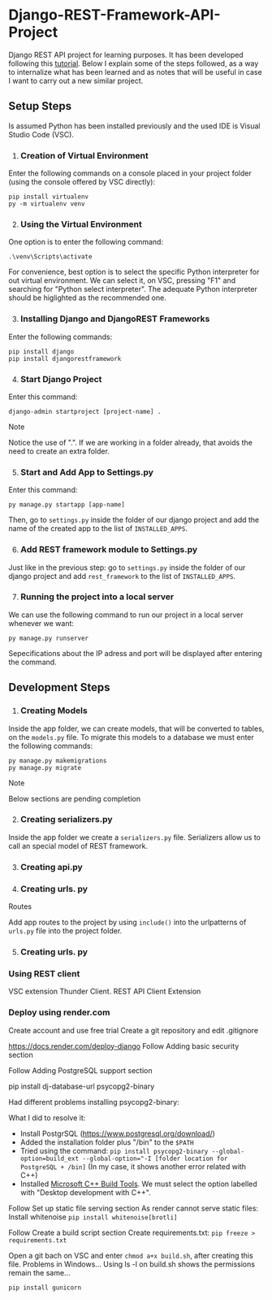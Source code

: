 # Django-REST-Framework-API-Project
Django REST API project for learning purposes. It has been developed following this [tutorial](https://www.youtube.com/watch?v=GE0Q8YNKNgs).
Below I explain some of the steps followed, as a way to internalize what has been learned and as notes that will be useful in case I want to carry out a new similar project.


## Setup Steps

Is assumed Python has been installed previously and the used IDE is Visual Studio Code (VSC).


1. ### Creation of Virtual Environment

Enter the following commands on a console placed in your project folder (using the console offered by VSC directly):

```console
pip install virtualenv
py -m virtualenv venv
```


2. ### Using the Virtual Environment

One option is to enter the following command:

```console
.\venv\Scripts\activate
```

For convenience, best option is to select the specific Python interpreter for out virtual environment. We can select it, on VSC, pressing "F1" and searching for "Python select interpreter". The adequate Python interpreter should be higlighted as the recommended one.


3. ### Installing Django and DjangoREST Frameworks

Enter the following commands:

```console
pip install django
pip install djangorestframework
```

4. ### Start Django Project

Enter this command:

```console
django-admin startproject [project-name] .
```

> [!NOTE]
> Notice the use of ".". If we are working in a folder already, that avoids the need to create an extra folder.

5. ### Start and Add App to Settings.py

Enter this command:

```console
py manage.py startapp [app-name]
```

Then, go to `settings.py` inside the folder of our django project and add the name of the created app to the list of `INSTALLED_APPS`.

6. ### Add REST framework module to Settings.py

Just like in the previous step: go to `settings.py` inside the folder of our django project and add `rest_framework` to the list of `INSTALLED_APPS`.

7. ### Running the project into a local server

We can use the following command to run our project in a local server whenever we want:

```console
py manage.py runserver
```

Sepecifications about the IP adress and port will be displayed after entering the command.


## Development Steps

1. ### Creating Models

Inside the app folder, we can create models, that will be converted to tables, on the `models.py` file.
To migrate this models to a database we must enter the following commands:

```console
py manage.py makemigrations
py manage.py migrate
```

> [!NOTE]
> Below sections are pending completion

2. ### Creating serializers.py

Inside the app folder we create a `serializers.py` file. Serializers allow us to call an special model of REST framework.

<!-- UserViewSet, es una forma de convertir los datos de Python en JSON, y seleccionar quien podrá ver los datos. -->


3. ### Creating api.py


4. ### Creating urls. py

Routes

Add app routes to the project by using `include()` into the urlpatterns of `urls.py` file into the project folder.

5. ### Creating urls. py



### Using REST client

VSC extension Thunder Client. REST API Client Extension



### Deploy using render.com

Create account and use free trial
Create a git repository and edit .gitignore

https://docs.render.com/deploy-django
Follow Adding basic security section

Follow Adding PostgreSQL support section

pip install dj-database-url psycopg2-binary

Had different problems installing psycopg2-binary:

What I did to resolve it:

- Install PostgrSQL (https://www.postgresql.org/download/)
- Added the installation folder plus "/bin" to the `$PATH`
- Tried using the command: `pip install psycopg2-binary --global-option=build_ext --global-option="-I [folder location for PostgreSQL + /bin]` (In my case, it shows another error related with C++)
- Installed [Microsoft C++ Build Tools](https://visualstudio.microsoft.com/visual-cpp-build-tools/). We must select the option labelled with "Desktop development with C++".


Follow Set up static file serving section
As render cannot serve static files:
Install whitenoise
`pip install whitenoise[brotli]`

Follow Create a build script section
Create requirements.txt: `pip freeze > requirements.txt`

Open a git bach on VSC and enter `chmod a+x build.sh`, after creating this file. Problems in Windows... Using ls -l on build.sh shows the permissions remain the same...

`pip install gunicorn`